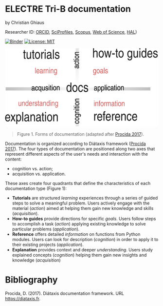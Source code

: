 # ELECTRE Tri-B documentation

by Christian Ghiaus 

Researcher ID: [ORCID](https://orcid.org/0000-0001-5561-1245), [SciProfiles](https://sciprofiles.com/profile/2970335), [Scopus](https://www.scopus.com/authid/detail.uri?authorId=6603390490), [Web of Science](https://www.webofscience.com/wos/author/record/1651371), [HAL](https://cv.hal.science/cghiaus))

[![Binder](https://mybinder.org/badge_logo.svg)](https://mybinder.org/v2/gh/cghiaus/ELECTRE_Tri/HEAD)
[![License: MIT](https://img.shields.io/badge/License-MIT-yellow.svg)](https://github.com/cghiaus/dm4bem_book/blob/main/LICENSE)

![Documentation](../figs/docs.svg)

> Figure 1. Forms of documentation (adapted after [Procida 2017](https://diataxis.fr)).

Documentation is organized according to Diátaxis framework ([Procida 2017](https://diataxis.fr)). The four types of documentation are positioned along two axes that represent different aspects of the user's needs and interaction with the content:
- cognition vs. action;
- acquisition vs. application.

These axes create four quadrants that define the characteristics of each documentation type (Figure 1):
- __Tutorials__ are structured _learning_ experiences through a series of guided steps to solve a meaningful problem. Users actively engage with the material (_action_) aimed at helping them gain new knowledge and skills (_acquisition_).
- __How-to guides__ provide directions for specific _goals_. Users follow steps to accomplish a task (_action_)
applying existing knowledge to solve particular problems (_application_).
- __Reference__ offers detailed _information_ on functions from Python modules. Users can look for description (_cognition_) in order to apply it to their existing projects (_application_).
- __Explanation__ provides context and deeper _understanding_. Users study explained concepts (_cognition_) helping them gain new insights and knowledge (_acquisition_)

# Bibliography
Procida, D. (2017). Diátaxis documentation framework. URL https://diataxis.fr.
